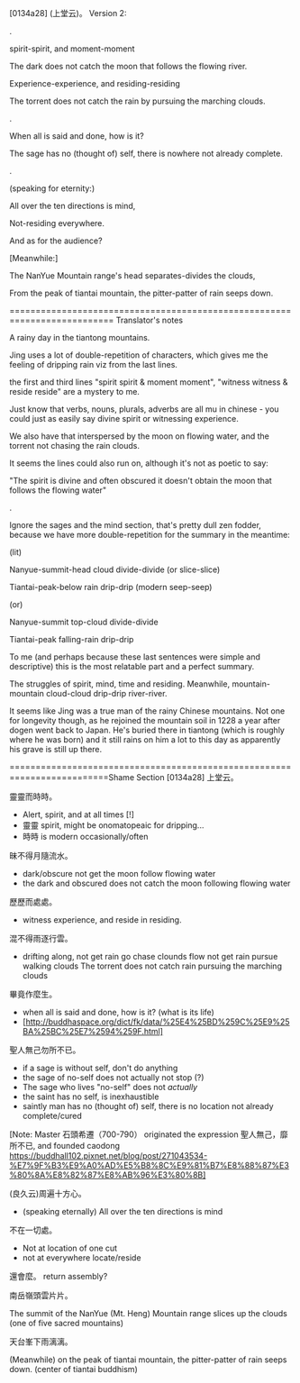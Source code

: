 [0134a28] (上堂云)。
Version 2:

.


spirit-spirit, and moment-moment

The dark does not catch the moon that follows the flowing river.

Experience-experience, and residing-residing

The torrent does not catch the rain by pursuing the marching clouds.

.

When all is said and done, how is it?

The sage has no (thought of) self, there is nowhere not already complete.

.


(speaking for eternity:) 

All over the ten directions is mind,

Not-residing everywhere.


And as for the audience?


[Meanwhile:]

The NanYue Mountain range's head separates-divides the clouds,

From the peak of tiantai mountain, the pitter-patter of rain seeps down.



========================================================================== Translator's notes

A rainy day in the tiantong mountains. 

Jing uses a lot of double-repetition of characters, which gives me the feeling of dripping rain viz from the last lines.

the first and third lines "spirit spirit & moment moment", "witness witness & reside reside" are a mystery to me.

Just know that verbs, nouns, plurals, adverbs are all mu in chinese - you could just as easily say divine spirit or witnessing experience.

We also have that interspersed by the moon on flowing water, and the torrent not chasing the rain clouds.

It seems the lines could also run on, although it's not as poetic to say:

"The spirit is divine and often obscured it doesn't obtain the moon that follows the flowing water"

.

Ignore the sages and the mind section, that's pretty dull zen fodder, because we have more double-repetition for the summary in the meantime:

(lit)

Nanyue-summit-head cloud divide-divide (or slice-slice)

Tiantai-peak-below rain drip-drip (modern seep-seep)

(or)

Nanyue-summit top-cloud divide-divide

Tiantai-peak falling-rain drip-drip 


To me (and perhaps because these last sentences were simple and descriptive) this is the most relatable part and a perfect summary.

The struggles of spirit, mind, time and residing. Meanwhile, mountain-mountain cloud-cloud drip-drip river-river.

It seems like Jing was a true man of the rainy Chinese mountains. Not one for longevity though, as he rejoined the mountain soil in 1228 a year after dogen went back to Japan. He's buried there in tiantong (which is roughly where he was born) and it still rains on him a lot to this day as apparently his grave is still up there.




=========================================================================Shame Section
[0134a28] 上堂云。

 靈靈而時時。
 - Alert, spirit, and at all times [!]
 - 靈靈 spirit, might be onomatopeaic for dripping...
 - 時時 is modern occasionally/often

昧不得月隨流水。
 - dark/obscure not get the moon follow flowing water
 - the dark and obscured does not catch the moon following flowing water 

歷歷而處處。
 - witness experience, and reside in residing.

混不得雨逐行雲。
  - drifting along, not get rain go chase clounds 
  flow not get rain pursue walking clouds
  The torrent does not catch rain pursuing the marching clouds

 畢竟作麼生。
 - when all is said and done, how is it? (what is its life)
 - [http://buddhaspace.org/dict/fk/data/%25E4%25BD%259C%25E9%25BA%25BC%25E7%2594%259F.html]

聖人無己勿所不已。
 - if a sage is without self, don't do anything
 - the sage of no-self does not actually not stop (?)
 - The sage who lives "no-self" does not *actually* 
 - the saint has no self, is inexhaustible
 - saintly man has no (thought of) self, there is no location not already complete/cured

[Note: Master 石頭希遷（700-790） originated the expression 聖人無己，靡所不已, and founded caodong 
https://buddhall102.pixnet.net/blog/post/271043534-%E7%9F%B3%E9%A0%AD%E5%B8%8C%E9%81%B7%E8%88%87%E3%80%8A%E8%82%87%E8%AB%96%E3%80%8B]

(良久云)周遍十方心。
 - (speaking eternally) All over the ten directions is mind

不在一切處。
 - Not at location of one cut
 - not at everywhere locate/reside

還會麼。
return assembly?

南岳嶺頭雲片片。

The summit of the NanYue (Mt. Heng) Mountain range slices up the clouds (one of five sacred mountains)

天台峯下雨漓漓。

(Meanwhile) on the peak of tiantai mountain, the pitter-patter of rain seeps down. (center of tiantai buddhism)
